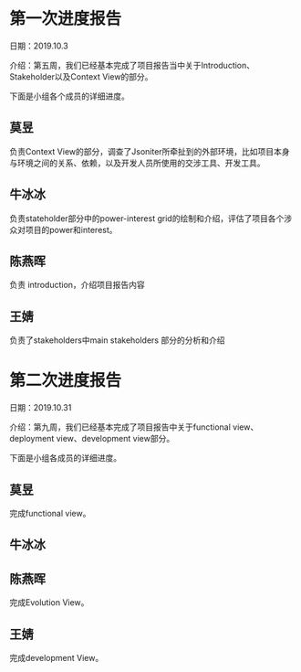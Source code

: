 # 第一次进度报告


日期：2019.10.3  

介绍：第五周，我们已经基本完成了项目报告当中关于Introduction、Stakeholder以及Context View的部分。  

下面是小组各个成员的详细进度。  

## 莫昱  
 
负责Context View的部分，调查了Jsoniter所牵扯到的外部环境，比如项目本身与环境之间的关系、依赖，以及开发人员所使用的交涉工具、开发工具。  

## 牛冰冰  
负责stateholder部分中的power-interest grid的绘制和介绍，评估了项目各个涉众对项目的power和interest。

## 陈燕晖
负责 introduction，介绍项目报告内容  

## 王婧  
负责了stakeholders中main stakeholders 部分的分析和介绍



# 第二次进度报告

日期：2019.10.31

介绍：第九周，我们已经基本完成了项目报告中关于functional view、deployment view、development view部分。

下面是小组各成员的详细进度。

## 莫昱
完成functional view。

## 牛冰冰


## 陈燕晖
完成Evolution View。
## 王婧
完成development View。
